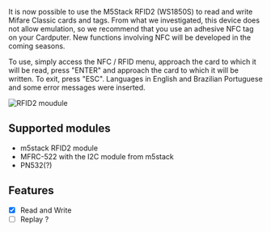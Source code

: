 It is now possible to use the M5Stack RFID2 (WS1850S) to read and write Mifare Classic cards and tags. From what we investigated, this device does not allow emulation, so we recommend that you use an adhesive NFC tag on your Cardputer.
New functions involving NFC will be developed in the coming seasons.

To use, simply access the NFC / RFID menu, approach the card to which it will be read, press "ENTER" and approach the card to which it will be written. To exit, press "ESC".
Languages ​​in English and Brazilian Portuguese and some error messages were inserted.

![RFID2 moudule](./media/nfc.gif)

## Supported modules

- m5stack RFID2 module
- MFRC-522 with the I2C module from m5stack
- PN532(?)

## Features
- [x] Read and Write
- [ ] Replay ?
